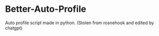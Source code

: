 # Better-Auto-Profile
Auto profile script made in python. (Stolen from rosnehook and edited by chatgpt)
